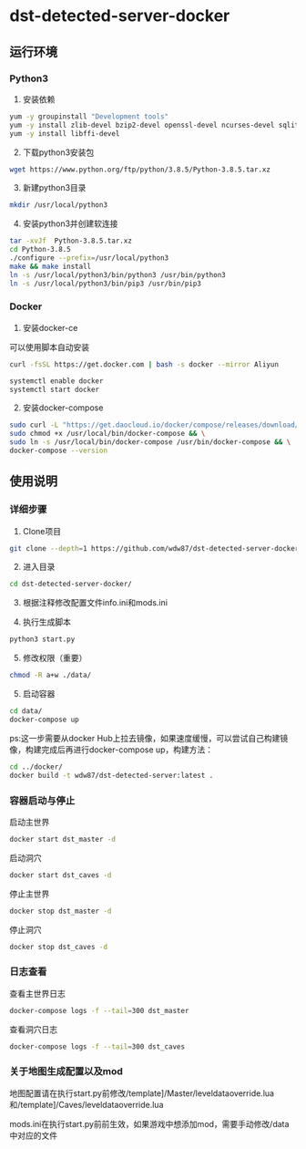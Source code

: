 # dst-detected-server-docker

## 运行环境

### Python3

1. 安装依赖

~~~bash
yum -y groupinstall "Development tools"
yum -y install zlib-devel bzip2-devel openssl-devel ncurses-devel sqlite-devel readline-devel tk-devel gdbm-devel db4-devel libpcap-devel xz-devel
yum -y install libffi-devel 
~~~

2. 下载python3安装包

~~~bash
wget https://www.python.org/ftp/python/3.8.5/Python-3.8.5.tar.xz
~~~

3. 新建python3目录

~~~bash
mkdir /usr/local/python3
~~~

4. 安装python3并创建软连接

~~~bash
tar -xvJf  Python-3.8.5.tar.xz
cd Python-3.8.5
./configure --prefix=/usr/local/python3
make && make install
ln -s /usr/local/python3/bin/python3 /usr/bin/python3
ln -s /usr/local/python3/bin/pip3 /usr/bin/pip3
~~~

### Docker

1. 安装docker-ce

可以使用脚本自动安装

~~~bash
curl -fsSL https://get.docker.com | bash -s docker --mirror Aliyun
~~~

~~~bash
systemctl enable docker
systemctl start docker
~~~

2. 安装docker-compose

~~~bash
sudo curl -L "https://get.daocloud.io/docker/compose/releases/download/1.26.2/docker-compose-$(uname -s)-$(uname -m)" -o /usr/local/bin/docker-compose && \
sudo chmod +x /usr/local/bin/docker-compose && \
sudo ln -s /usr/local/bin/docker-compose /usr/bin/docker-compose && \
docker-compose --version
~~~

## 使用说明

### 详细步骤

1. Clone项目

~~~bash
git clone --depth=1 https://github.com/wdw87/dst-detected-server-docker.git
~~~

2. 进入目录

~~~bash
cd dst-detected-server-docker/
~~~

3. 根据注释修改配置文件info.ini和mods.ini

4. 执行生成脚本

~~~bash
python3 start.py
~~~

5. 修改权限（重要）

~~~bash
chmod -R a+w ./data/
~~~

5. 启动容器

~~~bash
cd data/
docker-compose up
~~~

ps:这一步需要从docker Hub上拉去镜像，如果速度缓慢，可以尝试自己构建镜像，构建完成后再进行docker-compose up，构建方法：

~~~bash
cd ../docker/
docker build -t wdw87/dst-detected-server:latest .
~~~



### 容器启动与停止

启动主世界

~~~bash
docker start dst_master -d
~~~

启动洞穴

~~~bash
docker start dst_caves -d
~~~

停止主世界

~~~bash
docker stop dst_master -d
~~~

停止洞穴

~~~bash
docker stop dst_caves -d
~~~

### 日志查看

查看主世界日志

~~~bash
docker-compose logs -f --tail=300 dst_master
~~~

查看洞穴日志

~~~bash
docker-compose logs -f --tail=300 dst_caves
~~~



### 关于地图生成配置以及mod

地图配置请在执行start.py前修改/template]/Master/leveldataoverride.lua和/template]/Caves/leveldataoverride.lua

mods.ini在执行start.py前前生效，如果游戏中想添加mod，需要手动修改/data中对应的文件